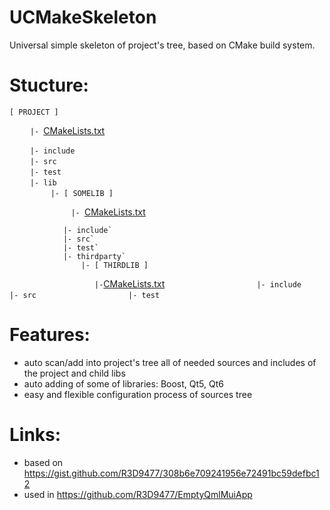 # UCMakeSkeleton
Universal simple skeleton of project's tree, based on CMake build system.

# Stucture:
```
[ PROJECT ]
```
`ㅤㅤㅤ|- `[CMakeLists.txt](CMakeLists.txt)

```
ㅤㅤㅤ|- include
ㅤㅤㅤ|- src
ㅤㅤㅤ|- test
ㅤㅤㅤ|- lib
ㅤㅤㅤㅤㅤㅤ|- [ SOMELIB ]
```
`ㅤㅤㅤㅤㅤㅤㅤㅤㅤ|- `[CMakeLists.txt](lib/somelib/CMakeLists.txt)
```
            |- include`
            |- src`
            |- test`
            |- thirdparty`
                |- [ THIRDLIB ]
```
`                    |- `[CMakeLists.txt](lib/somelib/thirdparty/thirdlib/CMakeLists.txt)
`                    |- include`
`                    |- src`
`                    |- test`

# Features:
* auto scan/add into project's tree all of needed sources and includes of the project and child libs
* auto adding of some of libraries: Boost, Qt5, Qt6
* easy and flexible configuration process of sources tree

# Links:
* based on https://gist.github.com/R3D9477/308b6e709241956e72491bc59defbc12
* used in https://github.com/R3D9477/EmptyQmlMuiApp
